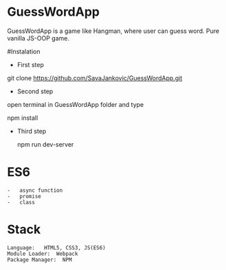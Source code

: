 # GuessWordApp

GuessWordApp is a game like Hangman, where user can guess word. Pure vanilla JS-OOP game. 


#Instalation
  
  - First step
  
  git clone https://github.com/SavaJankovic/GuessWordApp.git
  
  - Second step 
  
  open terminal in GuessWordApp folder and type  
  
  npm install 
  
  - Third step 
  
    npm run dev-server


# ES6
  
    -   async function 
    -   promise
    -   class

# Stack

    Language:   HTML5, CSS3, JS(ES6)
    Module Loader:  Webpack
    Package Manager:  NPM

